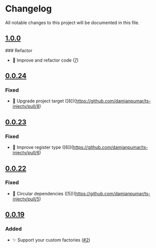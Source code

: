 # Changelog

All notable changes to this project will be documented in this file.

## [1.0.0](https://github.com/damianpumar/ts-injecty/compare/v0.0.24...v1.0.0)

### Refactor

-   🎉 Improve and refactor code ([7](https://github.com/damianpumar/ts-injecty/pull/7))

## [0.0.24](https://github.com/damianpumar/ts-injecty/compare/v0.0.23...v0.0.24)

### Fixed

-   🤘 Upgrade project target ([8])(https://github.com/damianpumar/ts-injecty/pull/8)

## [0.0.23](https://github.com/damianpumar/ts-injecty/compare/v0.0.22...v0.0.23)

### Fixed

-   🤗 Improve register type ([6])(https://github.com/damianpumar/ts-injecty/pull/6)

## [0.0.22](https://github.com/damianpumar/ts-injecty/compare/v0.0.21...v0.0.22)

### Fixed

-   🐞 Circular dependencies ([5])(https://github.com/damianpumar/ts-injecty/pull/5)

## [0.0.19](https://github.com/damianpumar/ts-injecty/compare/v0.0.19...v0.0.20)

### Added

-   ✨ Support your custom factories ([#2](https://github.com/damianpumar/ts-injecty/pull/2))
